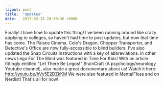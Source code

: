 ```yaml
---
layout: post
title:  "Updates"
date:   2017-03-18 20:30:36 +0800
---
```

Finally! I have time to update this thing! I've been running around like crazy applying to colleges, so haven't had time to post updates, but now that time has come. The Palace Cinema, Cole's Dragon, Chopper Transporter, and Detective's Office are now fully-accessible to blind builders. I've also updated the Snap Circuits instructions with a key of abbreviations. In other news Lego For The Blind was featured in Time For Kids! With an article fittingly entitled "Let There Be Legos!" BrainCraft (A psychology/neurology Youtube channel), also made a great documentary about us! Watch it here: http://youtu.be/hVy5E2DZkKM We were also featured in MentalFloss and on Nerdist! That's all for now!